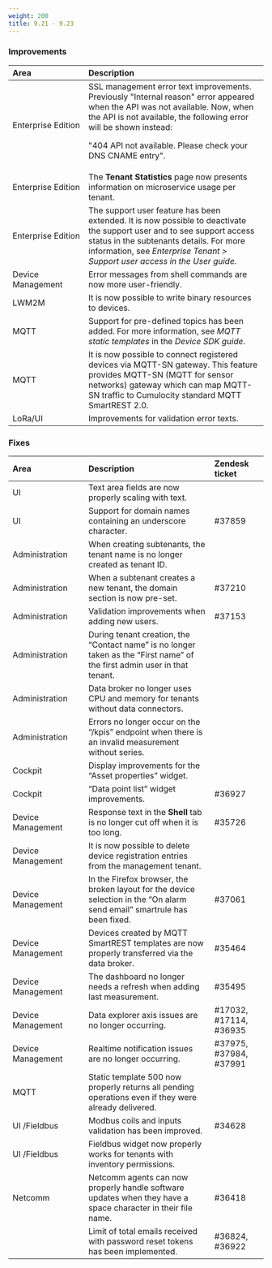 ```yaml
---
weight: 200
title: 9.21 - 9.23
---
```


### Improvements



<table>
<col width = 150>
<thead>
<tr>
<th style="text-align:left">Area</th>
<th style="text-align:left">Description</th>
</tr>
</thead>
<tbody>
<tr>
<td style="text-align:left">Enterprise Edition</td>
<td style="text-align:left">SSL management error text improvements. Previously "Internal reason" error appeared when the API was not available. Now, when the API is not available, the following error will be shown instead:

"404 API not available. Please check your DNS CNAME entry".</td>
</tr>
<tr>
<td style="text-align:left">Enterprise Edition</td>
<td style="text-align:left">The <strong>Tenant Statistics</strong> page now presents information on microservice usage per tenant.</td>
</tr>
<tr>
<td style="text-align:left">Enterprise Edition</td>
<td style="text-align:left">The support user feature has been extended. It is now possible to deactivate the support user and to see support access status in the subtenants details. For more information, see <em>Enterprise Tenant > Support user access<em> in the <em>User guide<em>.</td>
</tr>
<tr>
<td style="text-align:left">Device Management</td>
<td style="text-align:left">Error messages from shell commands are now more user-friendly.</td>
</tr>
<tr>
<td style="text-align:left">LWM2M</td>
<td style="text-align:left">It is now possible to write binary resources to devices.</td>
</tr>
<tr>
<td style="text-align:left">MQTT</td>
<td style="text-align:left">Support for pre-defined topics has been added. For more information, see <em>MQTT static templates</em> in the <em>Device SDK guide</em>.</a></td>
</tr>
<tr>
<td style="text-align:left">MQTT</td>
<td style="text-align:left">It is now possible to connect registered devices via MQTT-SN gateway. This feature provides MQTT-SN (MQTT for sensor networks) gateway which can map MQTT-SN traffic to Cumulocity standard MQTT SmartREST 2.0.</td>
</tr>
<tr>
<td style="text-align:left">LoRa/UI</td>
<td style="text-align:left">Improvements for validation error texts.</td>
</tr>
</tbody>
</table>


### Fixes

<table>
<colgroup><col width="150">
</colgroup><thead>
<tr>
<th style="text-align:left">Area</th>
<th style="text-align:left">Description</th>
<th style="text-align:left">Zendesk ticket</th>
</tr>
</thead>
<tbody>
<tr>
<td style="text-align:left">UI</td>
<td style="text-align:left">Text area fields are now properly scaling with text. </td>
<td> </td>
</tr>
<tr>
<td style="text-align:left">UI</td>
<td style="text-align:left">Support for domain names containing an underscore character.</td>
<td>#37859 </td>
</tr>
<tr>
<td style="text-align:left">Administration</td>
<td style="text-align:left">When creating subtenants, the tenant name is no longer created as tenant ID.</td>
<td> </td>
</tr>
<tr>
<td style="text-align:left">Administration</td>
<td style="text-align:left">When a subtenant creates a new tenant, the domain section is now pre-set.
</td>
<td>#37210 </td>
</tr>
<tr>
<td style="text-align:left">Administration</td>
<td style="text-align:left">Validation improvements when adding new users.</td>
<td>#37153</td>
</tr>
<tr>
<td style="text-align:left">Administration</td>
<td style="text-align:left">During tenant creation, the “Contact name” is no longer taken as the “First name” of the first admin user in that tenant.
</td>
<td> </td>
</tr>
<tr>
<td style="text-align:left">Administration</td>
<td style="text-align:left">Data broker no longer uses CPU and memory for tenants without data connectors.
</td>
<td> </td>
</tr>
<tr>
<tr>
<td style="text-align:left">Administration</td>
<td style="text-align:left">Errors no longer occur on the “/kpis” endpoint when there is an invalid measurement without series.
</td>
<td> </td>
</tr>
<tr>
<td style="text-align:left">Cockpit</td>
<td style="text-align:left">Display improvements for the “Asset properties” widget.
</td>
<td> </td>
</tr>
<tr>
<td style="text-align:left">Cockpit</td>
<td style="text-align:left">“Data point list” widget improvements.
</td>
<td>#36927</td>
</tr>
<tr>
<td style="text-align:left">Device Management</td>
<td style="text-align:left">Response text in the <strong>Shell</strong> tab is no longer cut off when it is too long.</td>
<td style="text-align:left">#35726</td>
</tr>
<tr>
<td style="text-align:left">Device Management</td>
<td style="text-align:left">It is now possible to delete device registration entries from the management tenant.</td>
<td style="text-align:left"></td>
</tr>
<tr>
<td style="text-align:left">Device Management</td>
<td style="text-align:left">In the Firefox browser, the broken layout for the device selection in the “On alarm send email” smartrule has been fixed.</td>
<td>#37061</td>
</tr>
<tr>
<td style="text-align:left">Device Management</td>
<td style="text-align:left">Devices created by MQTT SmartREST templates are now properly transferred via the data broker.
</td>
<td>#35464</td>
</tr>
<tr>
<td style="text-align:left">Device Management</td>
<td style="text-align:left">The dashboard no longer needs a refresh when adding last measurement.</td>
<td>#35495</td>
</tr>
<tr>
<td style="text-align:left">Device Management</td>
<td style="text-align:left">Data explorer axis issues are no longer occurring.</td>
<td>#17032, #17114, #36935</td>
</tr>
<tr>
<td style="text-align:left">Device Management</td>
<td style="text-align:left">Realtime notification issues are no longer occurring.</td>
<td>#37975, #37984, #37991</td>
</tr>
<tr>
<td style="text-align:left">MQTT</td>
<td style="text-align:left">Static template 500 now properly returns all pending operations even if they were already delivered.</td>
<td> </td>
</tr>
<tr>
<td style="text-align:left">UI /Fieldbus</td>
<td style="text-align:left">Modbus coils and inputs validation has been improved.</td>
<td>#34628 </td>
</tr>
<tr>
<td style="text-align:left">UI /Fieldbus</td>
<td style="text-align:left">Fieldbus widget now properly works for tenants with inventory permissions.</td>
<td style="text-align:left"></td>
</tr>
<tr>
<td style="text-align:left">Netcomm</td>
<td style="text-align:left">Netcomm agents can now properly handle software updates when they have a space character in their file name.</td>
<td style="text-align:left">#36418</td>
</tr>
<tr>
<td style="text-align:left"></td>
<td style="text-align:left">Limit of total emails received with password reset tokens has been implemented.</td>
<td>#36824, #36922</td>
</tr>
</tbody>
</table>
